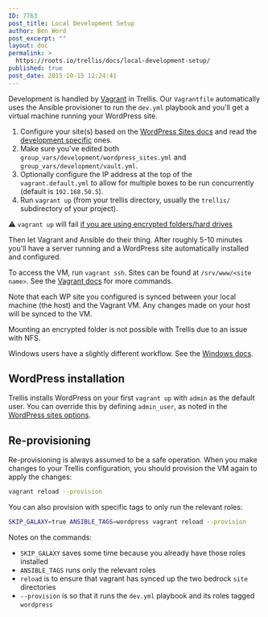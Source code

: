 ```yaml
---
ID: 7763
post_title: Local Development Setup
author: Ben Word
post_excerpt: ""
layout: doc
permalink: >
  https://roots.io/trellis/docs/local-development-setup/
published: true
post_date: 2015-10-15 12:24:41
---
```

Development is handled by [Vagrant](https://www.vagrantup.com/) in Trellis. Our `Vagrantfile` automatically uses the Ansible provisioner to run the `dev.yml` playbook and you'll get a virtual machine running your WordPress site.

1. Configure your site(s) based on the [WordPress Sites docs](https://roots.io/trellis/docs/wordpress-sites/) and read the [development specific](https://roots.io/trellis/docs/wordpress-sites/#development) ones.
2. Make sure you've edited both `group_vars/development/wordpress_sites.yml` and `group_vars/development/vault.yml`.
3. Optionally configure the IP address at the top of the `vagrant.default.yml` to allow for multiple boxes to be run concurrently (default is `192.168.50.5`).
4. Run `vagrant up` (from your trellis directory, usually the `trellis/` subdirectory of your project).

<div class="alert alert-warning" role="alert">
<p class="mb-0">⚠️ <code>vagrant up</code> will fail <a href="https://www.vagrantup.com/docs/synced-folders/nfs.html#other-notes">if you are using encrypted folders/hard drives</a></b></p>
</div>

Then let Vagrant and Ansible do their thing. After roughly 5-10 minutes you'll have a server running and a WordPress site automatically installed and configured.

To access the VM, run `vagrant ssh`. Sites can be found at `/srv/www/<site name>`. See the [Vagrant docs](https://www.vagrantup.com/docs/cli/) for more commands.

Note that each WP site you configured is synced between your local machine (the host) and the Vagrant VM. Any changes made on your host will be synced to the VM. 

Mounting an encrypted folder is not possible with Trellis due to an issue with NFS. 

Windows users have a slightly different workflow. See the [Windows docs](https://roots.io/trellis/docs/windows/).

## WordPress installation

Trellis installs WordPress on your first `vagrant up` with `admin` as the default user. You can override this by defining `admin_user`, as noted in the [WordPress sites options](https://roots.io/trellis/docs/wordpress-sites/#options).

## Re-provisioning

Re-provisioning is always assumed to be a safe operation. When you make changes to your Trellis configuration, you should provision the VM again to apply the changes:

```bash
vagrant reload --provision
```

You can also provision with specific tags to only run the relevant roles:

```bash
SKIP_GALAXY=true ANSIBLE_TAGS=wordpress vagrant reload --provision
```

Notes on the commands: 

* `SKIP_GALAXY` saves some time because you already have those roles installed
* `ANSIBLE_TAGS` runs only the relevant roles
* `reload` is to ensure that vagrant has synced up the two bedrock `site` directories
* `--provision` is so that it runs the `dev.yml` playbook and its roles tagged `wordpress`